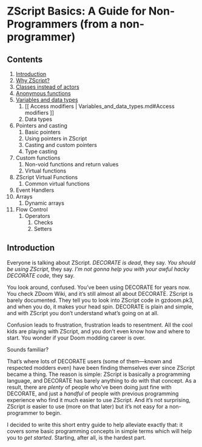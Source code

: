 # ZScript Basics: A Guide for Non-Programmers (from a non-programmer)

## Contents

1. [Introduction](#Introduction)
2. [Why ZScript?](Why_ZScript.md)
3. [Classes instead of actors](Classes_instead_of_actors.md)
4. [Anonymous functions](Anonymous_functions.md)
5. [Variables and data types](Variables_and_data_types.md)
   1. [[ Access modifiers | Variables_and_data_types.md#Access modifiers ]]
   2. Data types
6. Pointers and casting
   1. Basic pointers
   2. Using pointers in ZScript
   3. Casting and custom pointers
   4. Type casting
7. Custom functions
   1. Non-void functions and return values
   2. Virtual functions
8. ZScript Virtual Functions
   1. Common virtual functions
9. Event Handlers
10. Arrays
    1. Dynamic arrays
11. Flow Control
    1. Operators
       1. Checks
       2. Setters

## Introduction

Everyone is talking about ZScript. *DECORATE is dead*, they say. *You should be using ZScript*, they say. *I’m not gonna help you with your awful hacky DECORATE code,* they say.

You look around, confused. You’ve been using DECORATE for years now. You check ZDoom Wiki, and it’s still almost all about DECORATE. ZScript is barely documented. They tell you to look into ZScript code in gzdoom.pk3, and when you do, it makes your head spin. DECORATE is plain and simple, and with ZScript you don’t understand what’s going on at all.

Confusion leads to frustration, frustration leads to resentment. All the cool kids are playing with ZScript, and you don’t even know how and where to start. You wonder if your Doom modding career is over.

Sounds familiar?

That’s where lots of DECORATE users (some of them—known and respected modders even) have been finding themselves ever since ZScript became a thing. The reason is simple: ZScript is basically a programming language, and DECORATE has barely anything to do with that concept. As a result, there are *plenty* of people who’ve been doing just fine with DECORATE, and just a *handful* of people with previous programming experience who find it much easier to use ZScript. And it’s not surprising, ZScript *is* easier to use (more on that later) but it’s not easy for a non-programmer to begin.

I decided to write this short entry guide to help alleviate exactly that: it covers some basic programming concepts in simple terms which will help you to *get started*. Starting, after all, is the hardest part.
